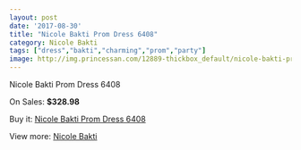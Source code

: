 ```yaml
---
layout: post
date: '2017-08-30'
title: "Nicole Bakti Prom Dress 6408"
category: Nicole Bakti
tags: ["dress","bakti","charming","prom","party"]
image: http://img.princessan.com/12889-thickbox_default/nicole-bakti-prom-dress-6408.jpg
---
```

Nicole Bakti Prom Dress 6408

On Sales: **$328.98**
<a href="https://www.princessan.com/en/nicole-bakti/6129-nicole-bakti-prom-dress-6408.html"><amp-img layout="responsive" width="600" height="600" src="//img.princessan.com/12889-thickbox_default/nicole-bakti-prom-dress-6408.jpg" alt="Nicole Bakti Prom Dress 6408 0" /></a>

Buy it: [Nicole Bakti Prom Dress 6408](https://www.princessan.com/en/nicole-bakti/6129-nicole-bakti-prom-dress-6408.html "Nicole Bakti Prom Dress 6408")

View more: [Nicole Bakti](https://www.princessan.com/en/48-nicole-bakti "Nicole Bakti")